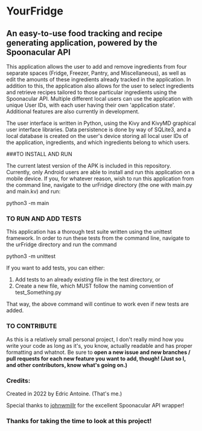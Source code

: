 # YourFridge

## An easy-to-use food tracking and recipe generating application, powered by the Spoonacular API

This application allows the user to add and remove ingredients from four separate spaces (Fridge, Freezer, Pantry, and
Miscellaneous), as well as edit the amounts of these ingredients already tracked in the application. In addition to
this, the application also allows for the user to select ingredients and retrieve recipes tailored to 
those particular ingredients using the Spoonacular API. Multiple different local users can use the application with 
unique User IDs, with each user having their own 'application state'. Additional features are also currently in 
development.

The user interface is written in Python, using the Kivy and KivyMD graphical user interface libraries.
Data persistence is done by way of SQLite3, and a local database is created on the user's device storing all local 
user IDs of the application, ingredients, and which ingredients belong to which users.

###TO INSTALL AND RUN

The current latest version of the APK is included in this repository. Currently, only Android users are able to 
install and run this application on a mobile device. If you, for whatever reason, wish to run this application from
the command line, navigate to the urFridge directory (the one with main.py and main.kv) and run:

python3 -m main


### TO RUN AND ADD TESTS

This application has a thorough test suite written using the unittest framework. In order to run these tests from the 
command line, navigate to the urFridge directory and run the command

python3 -m unittest

If you want to add tests, you can either:
1. Add tests to an already existing file in the test directory, or
2. Create a new file, which MUST follow the naming convention of test_Something.py

That way, the above command will continue to work even if new tests are added.

### TO CONTRIBUTE

As this is a relatively small personal project, I don't really mind how you write your code as long as it's, you know,
actually readable and has proper formatting and whatnot. Be sure to **open a new issue and new branches / pull requests for each new 
feature you want to add, though! (Just so I, and other contributors, know what's going on.)**

### Credits:
Created in 2022 by Edric Antoine. (That's me.)

Special thanks to [johnwmillr](https://github.com/johnwmillr) for the excellent Spoonacular API wrapper!

### Thanks for taking the time to look at this project!





